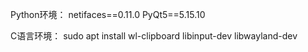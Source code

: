 Python环境：
netifaces==0.11.0
PyQt5==5.15.10



C语言环境：
sudo apt install wl-clipboard libinput-dev libwayland-dev